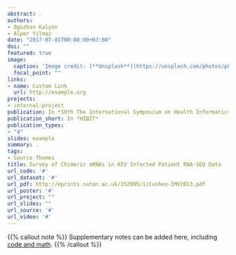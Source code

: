 ```yaml
---
abstract: .
authors:
- Oguzhan Kalyon
- Alper Yilmaz
date: "2017-07-01T00:00:00+03:00"
doi: ""
featured: true
image:
  caption: 'Image credit: [**Unsplash**](https://unsplash.com/photos/pLCdAaMFLTE)'
  focal_point: ""
links:
- name: Custom Link
  url: http://example.org
projects:
- internal-project
publication: In *10th The International Symposium on Health Informatics and Bioinformatics*
publication_short: In *HIBIT*
publication_types:
- "4"
slides: example
summary: .
tags:
- Source Themes
title: Survey of Chimeric mRNAs in HIV Infected Patient RNA-SEQ Data
url_code: '#'
url_dataset: '#'
url_pdf: http://eprints.soton.ac.uk/352095/1/Cushen-IMV2013.pdf
url_poster: '#'
url_project: ""
url_slides: ""
url_source: '#'
url_video: '#'
---
```


{{% callout note %}}
Supplementary notes can be added here, including [code and math](https://sourcethemes.com/academic/docs/writing-markdown-latex/).
{{% /callout %}}
